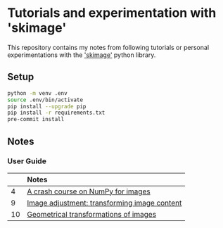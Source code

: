 # Tutorials and experimentation with 'skimage'

This repository contains my notes from following tutorials or personal experimentations with the ['skimage'](https://scikit-image.org/) python library.

## Setup

```bash
python -m venv .env
source .env/bin/activate
pip install --upgrade pip
pip install -r requirements.txt
pre-commit install
```

## Notes

### User Guide

|    | Notes                                                                                      |
|----|:-------------------------------------------------------------------------------------------|
| 4  | [A crash course on NumPy for images](./user-guide/04_numpy-for-images.ipynb)               |
| 9  | [Image adjustment: transforming image content](./user-guide/09_image-adjustment.ipynb)     |
| 10 | [Geometrical transformations of images](./user-guide/10_geometrical-transformations.ipynb) |
